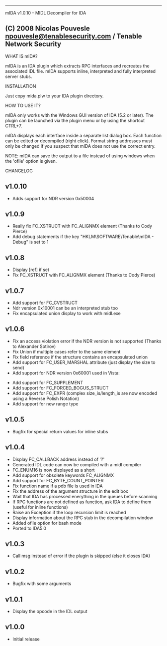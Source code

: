 ------------------------------------------------------------------------------------
mIDA v1.0.10 - MIDL Decompiler for IDA

(C) 2008 Nicolas Pouvesle <npouvesle@tenablesecurity.com> / Tenable Network Security
------------------------------------------------------------------------------------


WHAT IS mIDA?

mIDA is an IDA plugin which extracts RPC interfaces and recreates
the associated IDL file.
mIDA supports inline, interpreted and fully interpreted server stubs.


INSTALLATION

Just copy mida.plw to your IDA plugin directory.


HOW TO USE IT?

mIDA only works with the Windows GUI version of IDA (5.2 or later).
The plugin can be launched via the plugin menu or by using the shortcut
CTRL+7.

mIDA displays each interface inside a separate list dialog box.
Each function can be edited or decompiled (right click).
Format string addresses must only be changed if you suspect that
mIDA does not use the correct entry.


NOTE: mIDA can save the output to a file instead of using windows
when the 'ofile' option is given.


CHANGELOG

v1.0.10
------

- Adds support for NDR version 0x50004

v1.0.9
------

- Really fix FC_XSTRUCT with FC_ALIGNMX element (Thanks to Cody Pierce)
- Add debug statements if the key "HKLM\SOFTWARE\Tenable\mIDA - Debug" is set to 1

v1.0.8
------

- Display [ref] if set
- Fix FC_XSTRUCT with FC_ALIGNMX element (Thanks to Cody Pierce)

v1.0.7
------

- Add support for FC_CVSTRUCT
- Ndr version 0x10001 can be an interpreted stub too
- Fix encapsulated union display to work with midl.exe

v1.0.6
------

- Fix an access violation error if the NDR version is not supported (Thanks to Alexander Sotirov)
- Fix Union if multiple cases refer to the same element
- Fix field reference if the structure contains an encapsulated union
- Add support for FC_USER_MARSHAL attribute (just display the size to send)
- Add support for NDR version 0x60001 used in Vista:
 * Add support for FC_SUPPLEMENT
 * Add support for FC_FORCED_BOGUS_STRUCT
 * Add support for FC_EXPR (complex size_is/length_is are now encoded using a Reverse Polish Notation)
 * Add support for new range type


v1.0.5
------

- Bugfix for special return values for inline stubs

v1.0.4
------

- Display FC_CALLBACK address instead of '?'
- Generated IDL code can now be compiled with a midl compiler
- FC_ENUM16 is now displayed as a short
- Add support for obsolete keywords FC_ALIGNMX
- Add support for FC_BYTE_COUNT_POINTER
- Fix function name if a pdb file is used in IDA
- Fix the address of the argument structure in the edit box
- Wait that IDA has processed enerything in the queues before scanning
- If RPC functions are not defined as function, ask IDA to define them (useful for inline functions)
- Raise an Exception if the loop recursion limit is reached
- Display information about the RPC stub in the decompilation window
- Added ofile option for bash mode
- Ported to IDA5.0

v1.0.3
------

- Call msg instead of error if the plugin is skipped (else it closes IDA)

v1.0.2
------

- Bugfix with some arguments

v1.0.1
------

- Display the opcode in the IDL output

v1.0.0
------

- Initial release